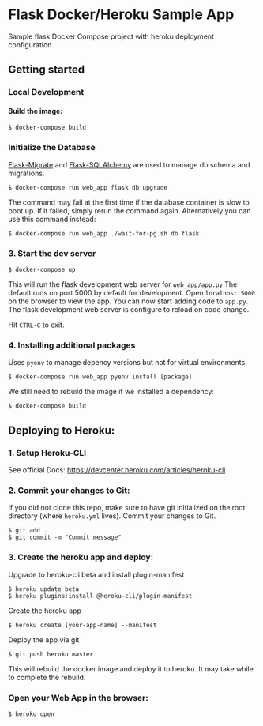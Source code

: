 # Flask Docker/Heroku Sample App
Sample flask Docker Compose project with heroku deployment configuration
## Getting started
### Local Development
#### Build the image:
```console
$ docker-compose build
```
### Initialize the Database
[Flask-Migrate](https://flask-migrate.readthedocs.io/en/latest/) and [Flask-SQLAlchemy](https://flask-sqlalchemy.palletsprojects.com/en/2.x/) are used to manage db schema and migrations.
```console
$ docker-compose run web_app flask db upgrade
```
The command may fail at the first time if the database container is slow to boot up. If it failed, simply rerun the command again.
Alternatively you can use this command instead:
```console
$ docker-compose run web_app ./wait-for-pg.sh db flask
```
### 3. Start the dev server
```console
$ docker-compose up
```
This will run the flask development web server for `web_app/app.py`
The default runs on port 5000 by default for development. Open `localhost:5000` on the browser to view the app. 
You can now start adding code to `app.py`.  The flask development web server is configure to reload on code change.

Hit `CTRL-C` to exit.

### 4. Installing additional packages 
Uses `pyenv` to manage depency versions but not for virtual environments.
```console
$ docker-compose run web_app pyenv install [package]
```
We still need to rebuild the image if we installed a dependency:
```console
$ docker-compose build
```

## Deploying to Heroku:
### 1. Setup Heroku-CLI
See official Docs: https://devcenter.heroku.com/articles/heroku-cli
### 2. Commit your changes to Git:
If you did not clone this repo, make sure to have git initialized on the root directory (where `heroku.yml` lives).
Commit your changes to Git.
```
$ git add . 
$ git commit -m "Commit message"
```
### 3. Create the heroku app and deploy:
Upgrade to heroku-cli beta and install plugin-manifest
```console
$ heroku update beta
$ heroku plugins:install @heroku-cli/plugin-manifest
```
Create the heroku app
```console
$ heroku create [your-app-name] --manifest
```
Deploy the app via git
```console
$ git push heroku master
```
This will rebuild the docker image and deploy it to heroku. It may take while to complete the rebuild. 

### Open your Web App in the browser:
```
$ heroku open
```

